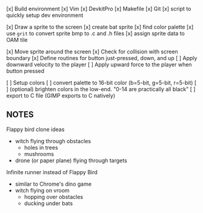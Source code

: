 [x] Build environment
	[x] Vim
	[x] DevkitPro
	[x] Makefile
	[x] Git
	[x] script to quickly setup dev environment

[x] Draw a sprite to the screen
	[x] create bat sprite
	[x] find color palette
	[x] use `grit` to convert sprite bmp to .c and .h files
	[x] assign sprite data to OAM tile

[x] Move sprite around the screen
[x] Check for collision with screen boundary
[x] Define routines for button just-pressed, down, and up
[ ] Apply downward velocity to the player
[ ] Apply upward force to the player when button pressed


[ ] Setup colors
	[ ] convert palette to 16-bit color (b=5-bit, g=5-bit, r=5-bit)
	[ ] (optional) brighten colors in the low-end. "0-14 are practically all black"
	[ ] export to C file (GIMP exports to C natively)




## NOTES

Flappy bird clone ideas

- witch flying through obstacles
	- holes in trees
	- mushrooms
- drone (or paper plane) flying through targets

Infinite runner instead of Flappy Bird

- similar to Chrome's dino game
- witch flying on vroom
	- hopping over obstacles
	- ducking under bats
